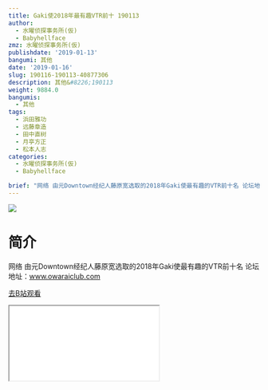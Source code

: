 ```yaml
---
title: Gaki使2018年最有趣VTR前十 190113
author:
  - 水曜侦探事务所(仮)
  - Babyhellface
zmz: 水曜侦探事务所(仮)
publishdate: '2019-01-13'
bangumi: 其他
date: '2019-01-16'
slug: 190116-190113-40877306
description: 其他&#8226;190113
weight: 9884.0
bangumis:
  - 其他
tags:
  - 浜田雅功
  - 远藤章造
  - 田中直树
  - 月亭方正
  - 松本人志
categories:
  - 水曜侦探事务所(仮)
  - Babyhellface

brief: "网络 由元Downtown经纪人藤原宽选取的2018年Gaki使最有趣的VTR前十名 论坛地址：www.owaraiclub.com"
---
```

![](https://i.imgur.com/GuqkDhF.jpg)
# 简介  
网络
由元Downtown经纪人藤原宽选取的2018年Gaki使最有趣的VTR前十名
论坛地址：www.owaraiclub.com  

[去B站观看](https://www.bilibili.com/video/av40877306/)
<div class ="resp-container"><iframe class="testiframe" src="//player.bilibili.com/player.html?aid=40877306"", scrolling="no", allowfullscreen="true" > </iframe></div> 
